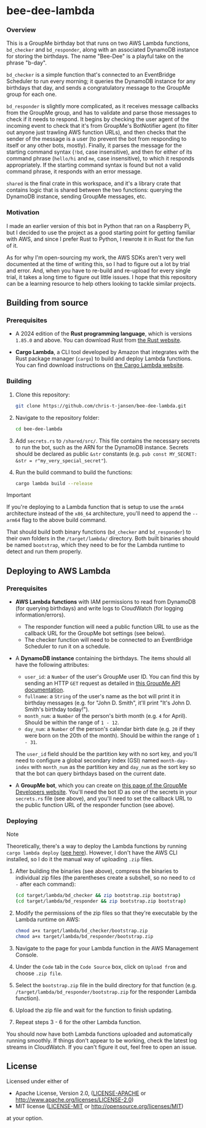 # bee-dee-lambda

### Overview

This is a GroupMe birthday bot that runs on two AWS Lambda functions, `bd_checker` and `bd_responder`, along with an associated DynamoDB instance for storing the birthdays. The name "Bee-Dee" is a playful take on the phrase "b-day".

`bd_checker` is a simple function that's connected to an EventBridge Scheduler to run every morning; it queries the DynamoDB instance for any birthdays that day, and sends a congratulatory message to the GroupMe group for each one.

`bd_responder` is slightly more complicated, as it receives message callbacks from the GroupMe group, and has to validate and parse those messages to check if it needs to respond. It begins by checking the user agent of the incoming event to check that it's from GroupMe's BotNotifier agent (to filter out anyone just trawling AWS function URLs), and then checks that the sender of the message is a user (to prevent the bot from responding to itself or any other bots, mostly). Finally, it parses the message for the starting command syntax (`!bd`, case insensitive), and then for either of its command phrase (`hello/hi` and `me`, case insensitive), to which it responds appropriately. If the starting command syntax is found but not a valid command phrase, it responds with an error message.

`shared` is the final crate in this workspace, and it's a library crate that contains logic that is shared between the two functions: querying the DynamoDB instance, sending GroupMe messages, etc.

### Motivation

I made an earlier version of this bot in Python that ran on a Raspberry Pi, but I decided to use the project as a good starting point for getting familiar with AWS, and since I prefer Rust to Python, I rewrote it in Rust for the fun of it.

As for why I'm open-sourcing my work, the AWS SDKs aren't very well documented at the time of writing this, so I had to figure out a lot by trial and error. And, when you have to re-build and re-upload for every single trial, it takes a long time to figure out little issues. I hope that this repository can be a learning resource to help others looking to tackle similar projects.

## Building from source

### Prerequisites

* A 2024 edition of the **Rust programming language**, which is versions `1.85.0` and above. You can download Rust from [the Rust website](https://www.rust-lang.org/).

* **Cargo Lambda**, a CLI tool developed by Amazon that integrates with the Rust package manager (`cargo`) to build and deploy Lambda functions. You can find download instructions on [the Cargo Lambda website](https://www.cargo-lambda.info/).


### Building

1. Clone this repository:
    ```bash
    git clone https://github.com/chris-t-jansen/bee-dee-lambda.git
    ```

2. Navigate to the repository folder:
    ```bash
    cd bee-dee-lambda
    ```

3. Add `secrets.rs` to `/shared/src/`. This file contains the necessary secrets to run the bot, such as the ARN for the DynamoDB instance. Secrets should be declared as public `&str` constants (e.g. `pub const MY_SECRET: &str = r"my_very_special_secret"`).

4. Run the build command to build the functions:
    ```bash
    cargo lambda build --release
    ```

> [!IMPORTANT]  
> If you're deploying to a Lambda function that is setup to use the `arm64` architecture instead of the `x86_64` architecture, you'll need to append the `--arm64` flag to the above build command.

That should build both binary functions (`bd_checker` and `bd_responder`) to their own folders in the `/target/lambda/` directory. Both built binaries should be named `bootstrap`, which they need to be for the Lambda runtime to detect and run them properly.


## Deploying to AWS Lambda

### Prerequisites

* **AWS Lambda functions** with IAM permissions to read from DynamoDB (for querying birthdays) and write logs to CloudWatch (for logging information/errors).
    * The responder function will need a public function URL to use as the callback URL for the GroupMe bot settings (see below).
    * The checker function will need to be connected to an EventBridge Scheduler to run it on a schedule.

* A **DynamoDB instance** containing the birthdays. The items should all have the following attributes:
    * `user_id`: a `Number` of the user's GroupMe user ID. You can find this by sending an HTTP `GET` request as detailed in [this GroupMe API documentation](https://dev.groupme.com/docs/v3#messages_index).
    * `fullname`: a `String` of the user's name as the bot will print it in birthday messages (e.g. for "John D. Smith", it'll print "It's John D. Smith's birthday today!").
    * `month_num`: a `Number` of the person's birth month (e.g. `4` for April). Should be within the range of `1 - 12`.
    * `day_num`: a `Number` of the person's calendar birth date (e.g. `20` if they were born on the 20th of the month). Should be within the range of `1 - 31`.

    The `user_id` field should be the partition key with no sort key, and you'll need to configure a global secondary index (GSI) named `month-day-index` with `month_num` as the partition key and `day_num` as the sort key so that the bot can query birthdays based on the current date.

* A **GroupMe bot**, which you can create on [this page of the GroupMe Developers website](https://dev.groupme.com/bots). You'll need the bot ID as one of the secrets in your `secrets.rs` file (see above), and you'll need to set the callback URL to the public function URL of the responder function (see above).


### Deploying

> [!NOTE]
> Theoretically, there's a way to deploy the Lambda functions by running `cargo lambda deploy` ([see here](https://www.cargo-lambda.info/guide/getting-started.html#step-6-deploy-the-function-on-aws-lambda)). However, I don't have the AWS CLI installed, so I do it the manual way of uploading `.zip` files.

1. After building the binaries (see above), compress the binaries to individual zip files (the parentheses create a subshell, so no need to `cd -` after each command):

    ```bash
    (cd target/lambda/bd_checker && zip bootstrap.zip bootstrap)
    (cd target/lambda/bd_responder && zip bootstrap.zip bootstrap)
    ```

2. Modify the permissions of the zip files so that they're executable by the Lambda runtime on AWS:

    ```bash
    chmod a+x target/lambda/bd_checker/bootstrap.zip
    chmod a+x target/lambda/bd_responder/bootstrap.zip
    ```

3. Navigate to the page for your Lambda function in the AWS Management Console.

4. Under the `Code` tab in the `Code Source` box, click on `Upload from` and choose `.zip file`.

5. Select the `bootstrap.zip` file in the build directory for that function (e.g. `/target/lambda/bd_responder/bootstrap.zip` for the responder Lambda function).

6. Upload the zip file and wait for the function to finish updating.

7. Repeat steps 3 - 6 for the other Lambda function.

You should now have both Lambda functions uploaded and automatically running smoothly. If things don't appear to be working, check the latest log streams in CloudWatch. If you can't figure it out, feel free to open an issue.


## License
Licensed under either of

 * Apache License, Version 2.0, ([LICENSE-APACHE](LICENSE-APACHE) or http://www.apache.org/licenses/LICENSE-2.0)
 * MIT license ([LICENSE-MIT](LICENSE-MIT) or http://opensource.org/licenses/MIT)

at your option.
